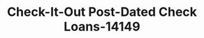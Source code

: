 ---
f_zip-code: 84044
f_state-code: UT
title: Check-It-Out Post-Dated Check Loans-14149
f_phone: 801-250-8313
f_city-only: Magna
f_address: 2750 South 8400 West Magna
f_location-unique-id: '14149'
slug: check-it-out-post-dated-check-loans-14149
updated-on: '2024-05-30T13:46:58.046Z'
created-on: '2024-05-30T13:36:59.803Z'
published-on: '2024-05-30T13:54:32.469Z'
f_city-state: cms/city/magna-ut.md
f_company: cms/company/check-it-out-post-dated-check-loans.md
f_state: cms/state/utah.md
layout: '[payday-loan].html'
tags: payday-loan
---